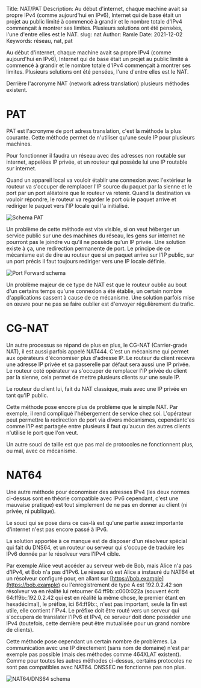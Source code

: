 Title: NAT/PAT
Description: Au début d'internet, chaque machine avait sa propre IPv4 (comme aujourd'hui en IPv6), Internet qui de base était un projet au public limité à commencé à grandir et le nombre totale d'IPv4 commençait à montrer ses limites. Plusieurs solutions ont été pensées, l'une d'entre elles est le NAT.
slug: nat
Author: Ramle 
Date: 2021-12-02
Keywords: réseau, nat, pat

Au début d'internet, chaque machine avait sa propre IPv4 (comme aujourd'hui en IPv6), Internet qui de base était un projet au public limité à commencé à grandir et le nombre totale d'IPv4 commençait à montrer ses limites. Plusieurs solutions ont été pensées, l'une d'entre elles est le NAT.

Derrière l'acronyme NAT (network adress translation) plusieurs méthodes existent.

# PAT

PAT est l'acronyme de port adress translation, c'est la méthode la plus courante. Cette méthode permet de n'utiliser qu'une seule IP pour plusieurs machines.

Pour fonctionner il faudra un réseau avec des adresses non routable sur internet, appelées IP privée, et un routeur qui possède lui une IP routable sur internet.

Quand un appareil local va vouloir établir une connexion avec l'extérieur le routeur va s'occuper de remplacer l'IP source du paquet par la sienne et le port par un port aléatoire que le routeur va retenir. Quand la destination va vouloir répondre, le routeur va regarder le port où le paquet arrive et rediriger le paquet vers l'IP locale qui l'a initialisé.

![Schema PAT](/static/img/nat/pat.png)

Un problème de cette méthode est vite visible, si on veut héberger un service public sur une des machines du réseau, les gens sur internet ne pourront pas le joindre vu qu'il ne possède qu'un IP privée. Une solution existe à ça, une redirection permanente de port. Le principe de ce mécanisme est de dire au routeur que si un paquet arrive sur l'IP public, sur un port précis il faut toujours rediriger vers une IP locale définie.

![Port Forward schema](/static/img/nat/port_forward.png)

Un problème majeur de ce type de NAT est que le routeur oublie au bout d'un certains temps qu'une connexion a été établie, un certain nombre d'applications cassent à cause de ce mécanisme. Une solution parfois mise en œuvre pour ne pas se faire oublier est d'envoyer régulièrement du trafic.

# CG-NAT

Un autre processus se répand de plus en plus, le CG-NAT (Carrier-grade NAT), il est aussi parfois appelé NAT444. C'est un mécanisme qui permet aux opérateurs d'économiser plus d'adresse IP. Le routeur du client recevra une adresse IP privée et sa passerelle par défaut sera aussi une IP privée. Le routeur coté opérateur va s'occuper de remplacer l'IP privée du client par la sienne, cela permet de mettre plusieurs clients sur une seule IP.

Le routeur du client lui, fait du NAT classique, mais avec une IP privée en tant qu'IP public.

Cette méthode pose encore plus de problème que le simple NAT. Par exemple, il rend compliqué l'hébergement de service chez soi. L'opérateur peut permettre la redirection de port via divers mécanismes, cependantc'es comme l'IP est partagée entre plusieurs il faut qu'aucun des autres clients n'utilise le port que l'on veut.

Un autre souci de taille est que pas mal de protocoles ne fonctionnent plus, ou mal, avec ce mécanisme.

# NAT64

Une autre méthode pour économiser des adresses IPv4 (les deux normes ci-dessus sont en théorie compatible avec IPv6 cependant, c'est une mauvaise pratique) est tout simplement de ne pas en donner au client (ni privée, ni publique).

Le souci qui se pose dans ce cas-là est qu'une partie assez importante d'internet n'est pas encore passé à IPv6.

La solution apportée à ce manque est de disposer d'un résolveur spécial qui fait du DNS64, et un routeur ou serveur qui s'occupe de traduire les IPv6 donnée par le résolveur vers l'IPv4 cible.

Par exemple Alice veut accéder au serveur web de Bob, mais Alice n'a pas d'IPv4, et Bob n'a pas d'IPv6. Le réseau où est Alice a instauré du NAT64 et un résolveur configuré pour, en allant sur [https://bob.example](https://bob.example) ou l'enregistrement de type A est 192.0.2.42 son résolveur va en réalité lui retourner 64:ff9b::c000:022a (souvent écrit 64:ff9b::192.0.2.42 qui est en réalité la même chose, le premier étant en hexadécimal), le préfixe, ici 64:ff9b::, n'est pas important, seule la fin est utile, elle contient l'IPv4. Le préfixe doit être routé vers un serveur qui s'occupera de translater l'IPv6 et IPv4, ce serveur doit donc posséder une IPv4 (toutefois, cette dernière peut être mutualisée pour un grand nombre de clients).

Cette méthode pose cependant un certain nombre de problèmes. La communication avec une IP directement (sans nom de domaine) n'est par exemple pas possible (mais des méthodes comme 464XLAT existent). Comme pour toutes les autres méthodes ci-dessus, certains protocoles ne sont pas compatibles avec NAT64. DNSSEC ne fonctionne pas non plus.

![NAT64/DNS64 schema](/static/img/nat/nat64.png)
